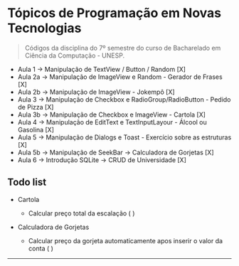 # Tópicos de Programação em Novas Tecnologias
> Códigos da disciplina do 7º semestre do curso de Bacharelado em Ciência da Computação - UNESP.

- Aula 1  -> Manipulação de TextView / Button / Random [X]
- Aula 2a -> Manipulação de ImageView e Random - Gerador de Frases [X]
- Aula 2b -> Manipulação de ImageView - Jokempô [X]
- Aula 3  -> Manipulação de Checkbox e RadioGroup/RadioButton - Pedido de Pizza [X]
- Aula 3b -> Manipulação de Checkbox e ImageView - Cartola [X]
- Aula 4  -> Manipulação de EditText e TextInputLayour - Álcool ou Gasolina [X]
- Aula 5  -> Manipulação de Dialogs e Toast - Exercício sobre as estruturas [X]
- Aula 5b -> Manipulação de SeekBar -> Calculadora de Gorjetas [X]
- Aula 6  -> Introdução SQLite  -> CRUD de Universidade [X]

## Todo list

* Cartola
    * Calcular preço total da escalação ( )
    
* Calculadora de Gorjetas 
   * Calcular preço da gorjeta automaticamente apos inserir o valor da conta ( )

---
